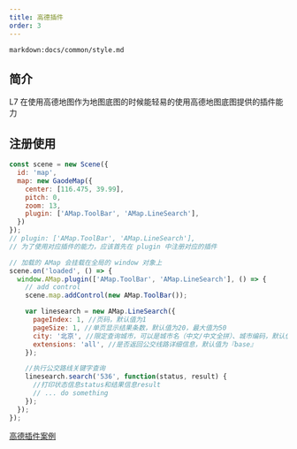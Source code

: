 ```yaml
---
title: 高德插件
order: 3
---
```


`markdown:docs/common/style.md`

## 简介

L7 在使用高德地图作为地图底图的时候能轻易的使用高德地图底图提供的插件能力

## 注册使用

```javascript
const scene = new Scene({
  id: 'map',
  map: new GaodeMap({
    center: [116.475, 39.99],
    pitch: 0,
    zoom: 13,
    plugin: ['AMap.ToolBar', 'AMap.LineSearch'],
  })
});
// plugin: ['AMap.ToolBar', 'AMap.LineSearch'],
// 为了使用对应插件的能力，应该首先在 plugin 中注册对应的插件

// 加载的 AMap 会挂载在全局的 window 对象上
scene.on('loaded', () => {
  window.AMap.plugin(['AMap.ToolBar', 'AMap.LineSearch'], () => {
    // add control
    scene.map.addControl(new AMap.ToolBar());

    var linesearch = new AMap.LineSearch({
      pageIndex: 1, //页码，默认值为1
      pageSize: 1, //单页显示结果条数，默认值为20，最大值为50
      city: '北京', //限定查询城市，可以是城市名（中文/中文全拼）、城市编码，默认值为『全国』
      extensions: 'all', //是否返回公交线路详细信息，默认值为『base』
    });

    //执行公交路线关键字查询
    linesearch.search('536', function(status, result) {
      //打印状态信息status和结果信息result
      // ... do something
    });
  });
});

```
[高德插件案例](../../../examples/amapPlugin/bus#busStop)
